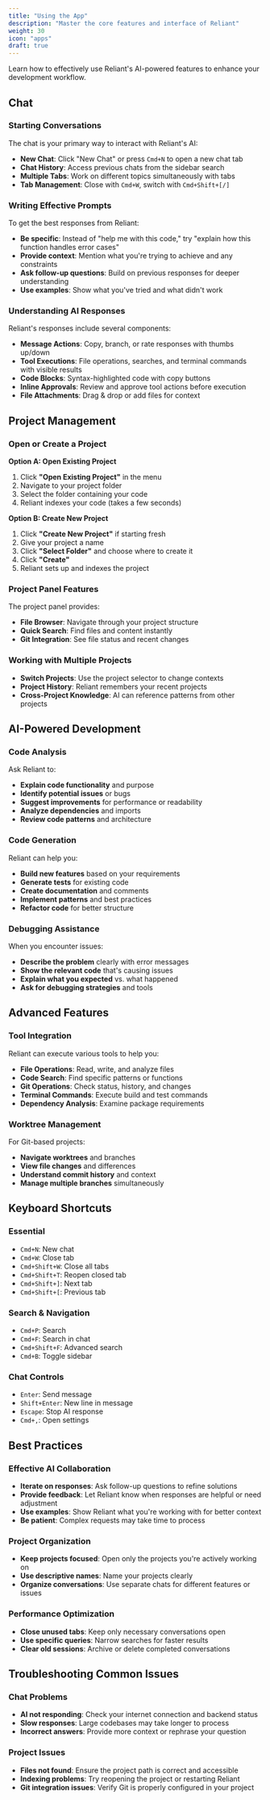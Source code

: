 ```yaml
---
title: "Using the App"
description: "Master the core features and interface of Reliant"
weight: 30
icon: "apps"
draft: true
---
```


Learn how to effectively use Reliant's AI-powered features to enhance your development workflow.

## Chat

### Starting Conversations

The chat is your primary way to interact with Reliant's AI:

- **New Chat**: Click "New Chat" or press `Cmd+N` to open a new chat tab
- **Chat History**: Access previous chats from the sidebar search
- **Multiple Tabs**: Work on different topics simultaneously with tabs
- **Tab Management**: Close with `Cmd+W`, switch with `Cmd+Shift+[/]`

### Writing Effective Prompts

To get the best responses from Reliant:

- **Be specific**: Instead of "help me with this code," try "explain how this function handles error cases"
- **Provide context**: Mention what you're trying to achieve and any constraints
- **Ask follow-up questions**: Build on previous responses for deeper understanding
- **Use examples**: Show what you've tried and what didn't work

### Understanding AI Responses

Reliant's responses include several components:

- **Message Actions**: Copy, branch, or rate responses with thumbs up/down
- **Tool Executions**: File operations, searches, and terminal commands with visible results
- **Code Blocks**: Syntax-highlighted code with copy buttons
- **Inline Approvals**: Review and approve tool actions before execution
- **File Attachments**: Drag & drop or add files for context

## Project Management

### Open or Create a Project

**Option A: Open Existing Project**
1. Click **"Open Existing Project"** in the menu
2. Navigate to your project folder
3. Select the folder containing your code
4. Reliant indexes your code (takes a few seconds)

**Option B: Create New Project**
1. Click **"Create New Project"** if starting fresh
2. Give your project a name
3. Click **"Select Folder"** and choose where to create it
4. Click **"Create"**
5. Reliant sets up and indexes the project

### Project Panel Features

The project panel provides:

- **File Browser**: Navigate through your project structure
- **Quick Search**: Find files and content instantly
- **Git Integration**: See file status and recent changes

### Working with Multiple Projects

- **Switch Projects**: Use the project selector to change contexts
- **Project History**: Reliant remembers your recent projects
- **Cross-Project Knowledge**: AI can reference patterns from other projects

## AI-Powered Development

### Code Analysis

Ask Reliant to:

- **Explain code functionality** and purpose
- **Identify potential issues** or bugs
- **Suggest improvements** for performance or readability
- **Analyze dependencies** and imports
- **Review code patterns** and architecture

### Code Generation

Reliant can help you:

- **Build new features** based on your requirements
- **Generate tests** for existing code
- **Create documentation** and comments
- **Implement patterns** and best practices
- **Refactor code** for better structure

### Debugging Assistance

When you encounter issues:

- **Describe the problem** clearly with error messages
- **Show the relevant code** that's causing issues
- **Explain what you expected** vs. what happened
- **Ask for debugging strategies** and tools

## Advanced Features

### Tool Integration

Reliant can execute various tools to help you:

- **File Operations**: Read, write, and analyze files
- **Code Search**: Find specific patterns or functions
- **Git Operations**: Check status, history, and changes
- **Terminal Commands**: Execute build and test commands
- **Dependency Analysis**: Examine package requirements

### Worktree Management

For Git-based projects:

- **Navigate worktrees** and branches
- **View file changes** and differences
- **Understand commit history** and context
- **Manage multiple branches** simultaneously

## Keyboard Shortcuts

### Essential

- `Cmd+N`: New chat
- `Cmd+W`: Close tab
- `Cmd+Shift+W`: Close all tabs
- `Cmd+Shift+T`: Reopen closed tab
- `Cmd+Shift+]`: Next tab
- `Cmd+Shift+[`: Previous tab

### Search & Navigation

- `Cmd+P`: Search
- `Cmd+F`: Search in chat
- `Cmd+Shift+F`: Advanced search
- `Cmd+B`: Toggle sidebar

### Chat Controls

- `Enter`: Send message
- `Shift+Enter`: New line in message
- `Escape`: Stop AI response
- `Cmd+,`: Open settings

## Best Practices

### Effective AI Collaboration

- **Iterate on responses**: Ask follow-up questions to refine solutions
- **Provide feedback**: Let Reliant know when responses are helpful or need adjustment
- **Use examples**: Show Reliant what you're working with for better context
- **Be patient**: Complex requests may take time to process

### Project Organization

- **Keep projects focused**: Open only the projects you're actively working on
- **Use descriptive names**: Name your projects clearly
- **Organize conversations**: Use separate chats for different features or issues

### Performance Optimization

- **Close unused tabs**: Keep only necessary conversations open
- **Use specific queries**: Narrow searches for faster results
- **Clear old sessions**: Archive or delete completed conversations

## Troubleshooting Common Issues

### Chat Problems

- **AI not responding**: Check your internet connection and backend status
- **Slow responses**: Large codebases may take longer to process
- **Incorrect answers**: Provide more context or rephrase your question

### Project Issues

- **Files not found**: Ensure the project path is correct and accessible
- **Indexing problems**: Try reopening the project or restarting Reliant
- **Git integration issues**: Verify Git is properly configured in your project
